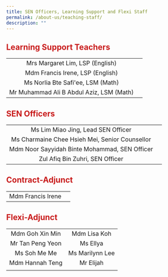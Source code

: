 ```yaml
---
title: SEN Officers, Learning Support and Flexi Staff
permalink: /about-us/teaching-staff/
description: ""
---
```




## <span style = "color: #c81b1b"> <b>Learning Support Teachers</b> </span>

|                                    |                                            |
|:----------------------------------:|:------------------------------------------:|
| Mrs Margaret Lim, LSP (English) 
| Mdm Francis Irene, LSP (English) 
| Ms Norlia Bte Safi'ee, LSM (Math)
| Mr Muhammad Ali B Abdul Aziz, LSM (Math) |

## <span style = "color: #c81b1b"> <b>SEN Officers</b> </span>

|                                    |                                            |
|:----------------------------------:|:------------------------------------------:|
| Ms Lim Miao Jing, Lead SEN Officer
| Ms Charmaine Chee Hsieh Mei, Senior Counsellor
| Mdm Noor Sayyidah Binte Mohammad, SEN Officer
| Zul Afiq Bin Zuhri, SEN Officer



## <span style = "color: #c81b1b"> <b>Contract-Adjunct</b> </span>

|                                            |                                                 |
|:------------------------------------------:|:-----------------------------------------------:|
|  Mdm Francis Irene        |  

## <span style = "color: #c81b1b"> <b>Flexi-Adjunct</b> </span>

|                                            |                                                 |
|:------------------------------------------:|:-----------------------------------------------:|
|            Mdm Goh Xin Min          |                Mdm Lisa Koh                |
|           Mr Tan Peng Yeon            |                  Ms Ellya                  |
|              Ms Soh Me Me             |               Ms Marilynn Lee              |
|             Mdm Hannah Teng           |                  Mr Elijah                 |
|                      |                                                 |